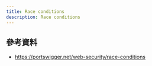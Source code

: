 ```yaml
---
title: Race conditions
description: Race conditions
---
```


## 參考資料

- https://portswigger.net/web-security/race-conditions
